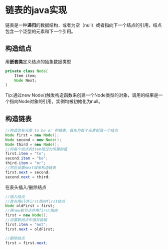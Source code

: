 # 链表的java实现

链表是一种**递归**的数据结构，或者为空（null）或者指向下一个结点的引用，结点包含一个泛型的元素和下一个引用。

## 构造结点

用**嵌套类**定义结点的抽象数据类型

```java
private class Node{
	Item item;
	Node Next;
}
```

Tip:通过new Node()触发构造函数来创建一个Node类型的对象，调用的结果是一个指向Node对象的引用，实例均被初始化为null。

## 构造链表



```java
//构造含有元素 to be or 的链表，首先为每个元素创造一个结点
Node first = new Node();
Node second = new Node();
Node third = new Node();
//将每个结点的Item域设为所需的值
first.item = "to";
second.item = "be";
third.item = "or";
//然后设置next域来构造链表
first.next = second;
second.next = third;
```

在表头插入/删除结点

```java
//插入结点
//首先用oldFirst指向first结点
Node oldFirst = first;
//再new新节点并用first指向
first = new Node();
//设置新结点中值并链接
first.item = "not";
first.next = oldFirst;

//删除结点
first = first.next;
```

 